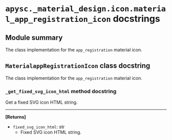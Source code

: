 # `apysc._material_design.icon.material_app_registration_icon` docstrings

## Module summary

The class implementation for the `app_registration` material icon.

## `MaterialappRegistrationIcon` class docstring

The class implementation for the `app_registration` material icon.

### `_get_fixed_svg_icon_html` method docstring

Get a fixed SVG icon HTML string.<hr>

**[Returns]**

- `fixed_svg_icon_html`: str
  - Fixed SVG icon HTML string.